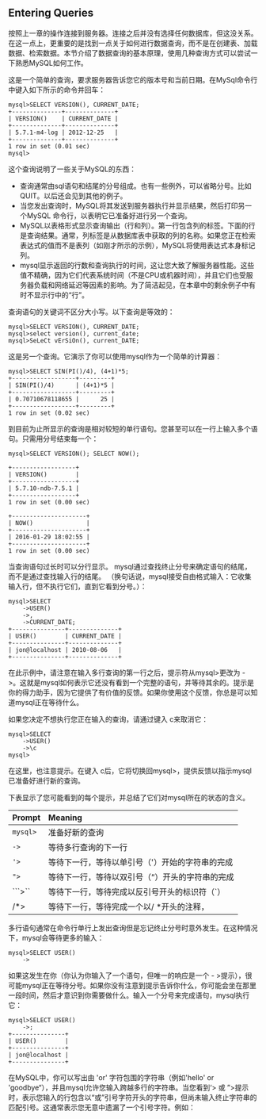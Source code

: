 ## Entering Queries

按照上一章的操作连接到服务器。连接之后并没有选择任何数据库，但这没关系。在这一点上，更重要的是找到一点关于如何进行数据查询，而不是在创建表、加载数据、检索数据。本节介绍了数据查询的基本原理，使用几种查询方式可以尝试一下熟悉MySQL如何工作。

这是一个简单的查询，要求服务器告诉您它的版本号和当前日期。在MySql命令行中键入如下所示的命令并回车：

```
mysql>SELECT VERSION(), CURRENT_DATE;
+--------------+--------------+
| VERSION()    | CURRENT_DATE |
+--------------+--------------+
| 5.7.1-m4-log | 2012-12-25   |
+--------------+--------------+
1 row in set (0.01 sec)
mysql>
```

这个查询说明了一些关于MySQL的东西：

* 查询通常由sql语句和结尾的分号组成。也有一些例外，可以省略分号。比如QUIT。以后还会见到其他的例子。
* 当您发出查询时，MySQL将其发送到服务器执行并显示结果，然后打印另一个MySQL 命令行，以表明它已准备好进行另一个查询。
* MySQL以表格形式显示查询输出（行和列）。第一行包含列的标签。下面的行是查询结果。通常，列标签是从数据库表中获取的列的名称。如果您正在检索表达式的值而不是表列（如刚才所示的示例），MySQL将使用表达式本身标记列。
* mysql显示返回的行数和查询执行的时间，这让您大致了解服务器性能。这些值不精确，因为它们代表系统时间（不是CPU或机器时间），并且它们也受服务器负载和网络延迟等因素的影响。为了简洁起见，在本章中的剩余例子中有时不显示行中的“行”。

查询语句的关键词不区分大小写。以下查询是等效的：

```
mysql>SELECT VERSION(), CURRENT_DATE;
mysql>select version(), current_date;
mysql>SeLeCt vErSiOn(), current_DATE;
```

这是另一个查询。它演示了你可以使用mysql作为一个简单的计算器：

```
mysql>SELECT SIN(PI()/4), (4+1)*5;
+------------------+---------+
| SIN(PI()/4)      | (4+1)*5 |
+------------------+---------+
| 0.70710678118655 |      25 |
+------------------+---------+
1 row in set (0.02 sec)
```

到目前为止所显示的查询是相对较短的单行语句。您甚至可以在一行上输入多个语句。只需用分号结束每一个：

```
mysql>SELECT VERSION(); SELECT NOW();

+------------------+
| VERSION()        |
+------------------+
| 5.7.10-ndb-7.5.1 |
+------------------+
1 row in set (0.00 sec)

+---------------------+
| NOW()               |
+---------------------+
| 2016-01-29 18:02:55 |
+---------------------+
1 row in set (0.00 sec)
```

当查询语句过长时可以分行显示。 mysql通过查找终止分号来确定语句的结尾，而不是通过查找输入行的结尾。 （换句话说，mysql接受自由格式输入：它收集输入行，但不执行它们，直到它看到分号。）：

```
mysql>SELECT
    ->USER()
    ->,
    ->CURRENT_DATE;
+---------------+--------------+
| USER()        | CURRENT_DATE |
+---------------+--------------+
| jon@localhost | 2010-08-06   |
+---------------+--------------+
```

在此示例中，请注意在输入多行查询的第一行之后，提示符从mysql&gt;更改为 - &gt;。这就是mysql如何表示它还没有看到一个完整的语句，并等待其余的。提示是你的得力助手，因为它提供了有价值的反馈。如果你使用这个反馈，你总是可以知道mysql正在等待什么。

如果您决定不想执行您正在输入的查询，请通过键入 c来取消它：

```
mysql>SELECT
    ->USER()
    ->\c
mysql>
```

在这里，也注意提示。在键入 c后，它将切换回mysql&gt;，提供反馈以指示mysql已准备好进行新的查询。

下表显示了您可能看到的每个提示，并总结了它们对mysql所在的状态的含义。

| Prompt | Meaning |
| :--- | :--- |
| `mysql>` | 准备好新的查询 |
| `->` | 等待多行查询的下一行 |
| `'>` | 等待下一行，等待以单引号（'）开始的字符串的完成 |
| `">` | 等待下一行，等待以双引号（“）开头的字符串的完成 |
| ```>`` | 等待下一行，等待完成以反引号开头的标识符（\`） |
| /\*&gt; | 等待下一行，等待完成一个以/ \*开头的注释， |

多行语句通常在命令行单行上发出查询但是忘记终止分号时意外发生。在这种情况下，mysql会等待更多的输入：

```
mysql>SELECT USER()
    ->
```

如果这发生在你（你认为你输入了一个语句，但唯一的响应是一个 - &gt;提示），很可能mysql正在等待分号。如果你没有注意到提示告诉你什么，你可能会坐在那里一段时间，然后才意识到你需要做什么。输入一个分号来完成语句，mysql执行它：

```
mysql>SELECT USER()
    ->;
+---------------+
| USER()        |
+---------------+
| jon@localhost |
+---------------+
```

在MySQL中，你可以写出由 'or' 字符包围的字符串（例如'hello' or 'goodbye“），并且mysql允许您输入跨越多行的字符串。当您看到‘&gt; 或 ”&gt;提示时，表示您输入的行包含以“或”引号字符开头的字符串，但尚未输入终止字符串的匹配引号。这通常表示您无意中遗漏了一个引号字符。例如：

















